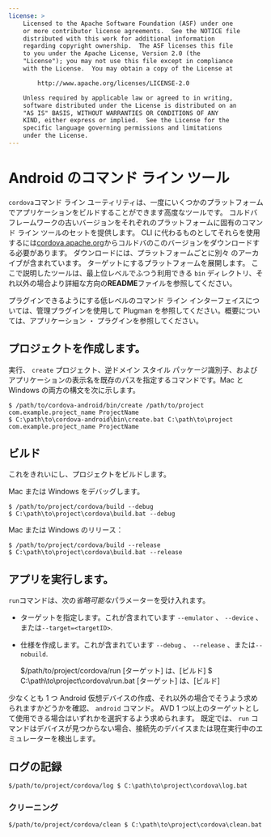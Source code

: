 ```yaml
---
license: >
    Licensed to the Apache Software Foundation (ASF) under one
    or more contributor license agreements.  See the NOTICE file
    distributed with this work for additional information
    regarding copyright ownership.  The ASF licenses this file
    to you under the Apache License, Version 2.0 (the
    "License"); you may not use this file except in compliance
    with the License.  You may obtain a copy of the License at

        http://www.apache.org/licenses/LICENSE-2.0

    Unless required by applicable law or agreed to in writing,
    software distributed under the License is distributed on an
    "AS IS" BASIS, WITHOUT WARRANTIES OR CONDITIONS OF ANY
    KIND, either express or implied.  See the License for the
    specific language governing permissions and limitations
    under the License.
---
```


# Android のコマンド ライン ツール

`cordova`コマンド ライン ユーティリティは、一度にいくつかのプラットフォームでアプリケーションをビルドすることができます高度なツールです。 コルドバ フレームワークの古いバージョンをそれぞれのプラットフォームに固有のコマンド ライン ツールのセットを提供します。 CLI に代わるものとしてそれらを使用するには[cordova.apache.org][1]からコルドバのこのバージョンをダウンロードする必要があります。 ダウンロードには、プラットフォームごとに別々 のアーカイブが含まれています。 ターゲットにするプラットフォームを展開します。 ここで説明したツールは、最上位レベルでふつう利用できる `bin` ディレクトリ、それ以外の場合より詳細な方向の**README**ファイルを参照してください。

 [1]: http://cordova.apache.org

プラグインできるようにする低レベルのコマンド ライン インターフェイスについては、管理プラグインを使用して Plugman を参照してください。概要については、アプリケーション ・ プラグインを参照してください。

## プロジェクトを作成します。

実行、 `create` プロジェクト、逆ドメイン スタイル パッケージ識別子、およびアプリケーションの表示名を既存のパスを指定するコマンドです。Mac と Windows の両方の構文を次に示します。

    $ /path/to/cordova-android/bin/create /path/to/project com.example.project_name ProjectName
    $ C:\path\to\cordova-android\bin\create.bat C:\path\to\project com.example.project_name ProjectName
    

## ビルド

これをきれいにし、プロジェクトをビルドします。

Mac または Windows をデバッグします。

    $ /path/to/project/cordova/build --debug
    $ C:\path\to\project\cordova\build.bat --debug
    

Mac または Windows のリリース：

    $ /path/to/project/cordova/build --release
    $ C:\path\to\project\cordova\build.bat --release
    

## アプリを実行します。

`run`コマンドは、次の*省略可能な*パラメーターを受け入れます。

*   ターゲットを指定します。これが含まれています `--emulator` 、 `--device` 、または`--target=<targetID>`.

*   仕様を作成します。これが含まれています `--debug` 、 `--release` 、または`--nobuild`.
    
    $/path/to/project/cordova/run [ターゲット] は、[ビルド] $ C:\path\to\project\cordova\run.bat [ターゲット] は、[ビルド]

少なくとも 1 つ Android 仮想デバイスの作成、それ以外の場合でそうよう求められますかどうかを確認、 `android` コマンド。 AVD 1 つ以上のターゲットとして使用できる場合はいずれかを選択するよう求められます。 既定では、 `run` コマンドはデバイスが見つからない場合、接続先のデバイスまたは現在実行中のエミュレーターを検出します。

## ログの記録

    $/path/to/project/cordova/log $ C:\path\to\project\cordova\log.bat
    

### クリーニング

    $/path/to/project/cordova/clean $ C:\path\to\project\cordova\clean.bat